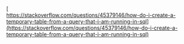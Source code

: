 [  
https://stackoverflow.com/questions/45379146/how-do-i-create-a-temporary-table-from-a-query-that-i-am-running-in-sql](https://stackoverflow.com/questions/45379146/how-do-i-create-a-temporary-table-from-a-query-that-i-am-running-in-sql)